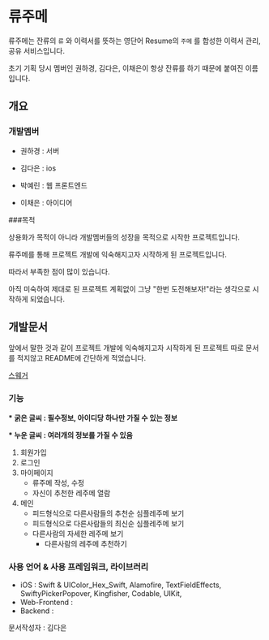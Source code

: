 # 류주메

류주메는 잔류의 `류` 와 이력서를 뜻하는 영단어 Resume의 `주메` 를 합성한 이력서 관리, 공유 서비스입니다. 

초기 기획 당시 멤버인 권하경, 김다은, 이채은이 항상 잔류를 하기 때문에 붙여진 이름입니다.



## 개요

### 개발멤버

- 권하경 : 서버

- 김다은 : ios

- 박예린 : 웹 프론트엔드

- 이채은 : 아이디어

  

###목적

상용화가 목적이 아니라 개발멤버들의 성장을 목적으로 시작한 프로젝트입니다. 

류주메를 통해 프로젝트 개발에 익숙해지고자 시작하게 된 프로젝트입니다. 

따라서 부족한 점이 많이 있습니다. 

아직 미숙하여 제대로 된 프로젝트 계획없이 그냥 "한번 도전해보자!"라는 생각으로 시작하게 되었습니다.



## 개발문서

앞에서 말한 것과 같이 프로젝트 개발에 익숙해지고자 시작하게 된 프로젝트 따로 문서를 적지않고 README에 간단하게 적었습니다. 

[스웨거](http://54.180.81.160:3000/api/docs/swagger-ui/?url=/api/docs/api.yaml)

### 기능

**\* 굵은 글씨 : 필수정보, 아이디당 하나만 가질 수 있는 정보**

**\* 누운 글씨 : 여러개의 정보를 가질 수 있음**

1. 회원가입
2. 로그인
3. 마이페이지
   - 류주메 작성, 수정
   - 자신이 추천한 레주메 열람
4. 메인
   - 피드형식으로 다른사람들의 추천순 심플레주메 보기
   - 피드형식으로 다른사람들의 최신순 심플레주메 보기
   - 다른사람의 자세한 레주메 보기
      - 다른사람의 레주메 추천하기



### 사용 언어 & 사용 프레임워크, 라이브러리

- iOS : Swift & UIColor_Hex_Swift, Alamofire, TextFieldEffects, SwiftyPickerPopover, Kingfisher, Codable, UIKit, 
- Web-Frontend :
- Backend : 







문서작성자 : 김다은